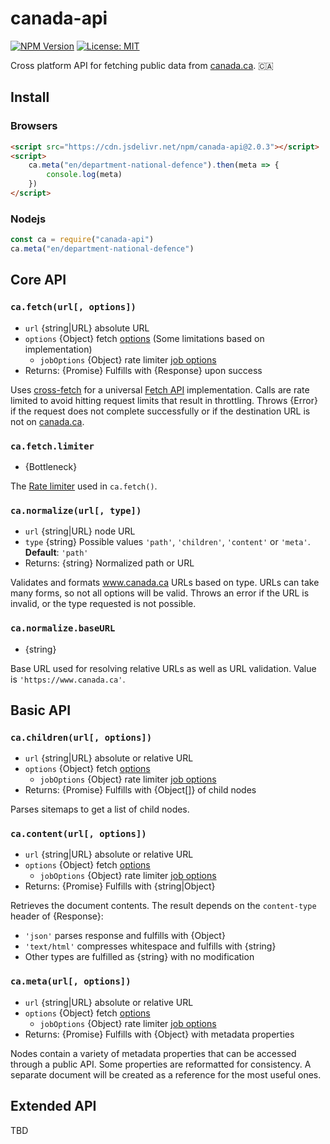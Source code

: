 # canada-api

[![NPM Version](https://img.shields.io/npm/v/canada-api?branch=main)](https://www.npmjs.com/package/canada-api) [![License: MIT](https://img.shields.io/badge/License-MIT-blue.svg)](https://github.com/dnd-mdn/canada-api/blob/main/LICENSE.md)

Cross platform API for fetching public data from [canada.ca](https://www.canada.ca). 🇨🇦

## Install
### Browsers

```html
<script src="https://cdn.jsdelivr.net/npm/canada-api@2.0.3"></script>
<script>
    ca.meta("en/department-national-defence").then(meta => {
        console.log(meta)
    })
</script>
```

### Nodejs

```javascript
const ca = require("canada-api")
ca.meta("en/department-national-defence")
```



## Core API

### `ca.fetch(url[, options])`

- `url` {string|URL} absolute URL
- `options` {Object} fetch [options](https://developer.mozilla.org/en-US/docs/Web/API/fetch#options) (Some limitations based on implementation)
    - `jobOptions` {Object} rate limiter [job options](https://github.com/SGrondin/bottleneck#job-options)
- Returns: {Promise} Fulfills with {Response} upon success

Uses [cross-fetch](https://github.com/lquixada/cross-fetch#readme) for a universal [Fetch API](https://developer.mozilla.org/en-US/docs/Web/API/fetch) implementation. Calls are rate limited to avoid hitting request limits that result in throttling. Throws {Error} if the request does not complete successfully or if the destination URL is not on [canada.ca](https://www.canada.ca).


### `ca.fetch.limiter`

- {Bottleneck}

The [Rate limiter](https://github.com/SGrondin/bottleneck#readme) used in `ca.fetch()`.


### `ca.normalize(url[, type])`

- `url` {string|URL} node URL
- `type` {string} Possible values `'path'`, `'children'`, `'content'` or `'meta'`. **Default**: `'path'`
- Returns: {string} Normalized path or URL

Validates and formats www.canada.ca URLs based on type. URLs can take many forms, so not all options will be valid. Throws an error if the URL is invalid, or the type requested is not possible.


### `ca.normalize.baseURL`

- {string}

Base URL used for resolving relative URLs as well as URL validation. Value is `'https://www.canada.ca'`.



## Basic API

### `ca.children(url[, options])`

- `url` {string|URL} absolute or relative URL
- `options` {Object} fetch [options](https://developer.mozilla.org/en-US/docs/Web/API/fetch#options)
    - `jobOptions` {Object} rate limiter [job options](https://github.com/SGrondin/bottleneck#job-options)
- Returns: {Promise} Fulfills with {Object[]} of child nodes

Parses sitemaps to get a list of child nodes.


### `ca.content(url[, options])`

- `url` {string|URL} absolute or relative URL
- `options` {Object} fetch [options](https://developer.mozilla.org/en-US/docs/Web/API/fetch#options)
    - `jobOptions` {Object} rate limiter [job options](https://github.com/SGrondin/bottleneck#job-options)
- Returns: {Promise} Fulfills with {string|Object}

Retrieves the document contents.  The result depends on the `content-type` header of {Response}:
- `'json'` parses response and fulfills with {Object}
- `'text/html'` compresses whitespace and fulfills with {string}
- Other types are fulfilled as {string} with no modification


### `ca.meta(url[, options])`

- `url` {string|URL} absolute or relative URL
- `options` {Object} fetch [options](https://developer.mozilla.org/en-US/docs/Web/API/fetch#options)
    - `jobOptions` {Object} rate limiter [job options](https://github.com/SGrondin/bottleneck#job-options)
- Returns: {Promise} Fulfills with {Object} with metadata properties

Nodes contain a variety of metadata properties that can be accessed through a public API. Some properties are reformatted for consistency. A separate document will be created as a reference for the most useful ones.


## Extended API

TBD